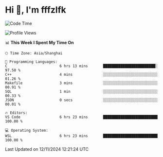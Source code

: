 # Hi 👋, I'm fffzlfk

<!--START_SECTION:waka-->
![Code Time](http://img.shields.io/badge/Code%20Time-986%20hrs%2050%20mins-blue)

![Profile Views](http://img.shields.io/badge/Profile%20Views-0-blue)

📊 **This Week I Spent My Time On** 

```text
🕑︎ Time Zone: Asia/Shanghai

💬 Programming Languages: 
C                        6 hrs 13 mins       ████████████████████████░   97.50 % 
C++                      4 mins              ░░░░░░░░░░░░░░░░░░░░░░░░░   01.26 % 
Makefile                 3 mins              ░░░░░░░░░░░░░░░░░░░░░░░░░   00.91 % 
SQL                      1 min               ░░░░░░░░░░░░░░░░░░░░░░░░░   00.33 % 
JSON                     0 secs              ░░░░░░░░░░░░░░░░░░░░░░░░░   00.01 % 

🔥 Editors: 
VS Code                  6 hrs 23 mins       █████████████████████████   100.00 % 

💻 Operating System: 
WSL                      6 hrs 23 mins       █████████████████████████   100.00 % 
```


 Last Updated on 12/11/2024 12:21:24 UTC
<!--END_SECTION:waka-->
